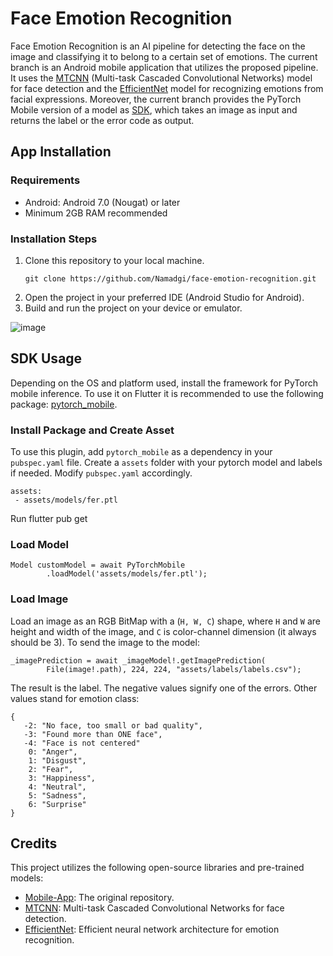 # Face Emotion Recognition

Face Emotion Recognition is an AI pipeline for detecting the face on the image and classifying it to belong to a certain set of emotions. 
The current branch is an Android mobile application that utilizes the proposed pipeline. 
It uses the [MTCNN](https://github.com/ipazc/mtcnn) (Multi-task Cascaded Convolutional Networks) model for face detection and the [EfficientNet](https://github.com/qubvel/efficientnet) model for recognizing emotions from facial expressions.
Moreover, the current branch provides the PyTorch Mobile version of a model as [SDK](https://github.com/Namadgi/face-emotion-recognition/blob/mobile/model_weights/fer.ptl), which takes an image as input and returns the label or the error code as output.

## App Installation

### Requirements

- Android: Android 7.0 (Nougat) or later
- Minimum 2GB RAM recommended

### Installation Steps

1. Clone this repository to your local machine.
   ```
   git clone https://github.com/Namadgi/face-emotion-recognition.git
   ```
2. Open the project in your preferred IDE (Android Studio for Android).
3. Build and run the project on your device or emulator.

![image](https://github.com/Namadgi/face-emotion-recognition/assets/44228198/53013beb-61e6-4372-9c6a-47eaf9d35968)

## SDK Usage

Depending on the OS and platform used, install the framework for PyTorch mobile inference.
To use it on Flutter it is recommended to use the following package: [pytorch_mobile](https://pub.dev/packages/pytorch_mobile).

### Install Package and Create Asset

To use this plugin, add `pytorch_mobile` as a dependency in your `pubspec.yaml` file.
Create a `assets` folder with your pytorch model and labels if needed. Modify `pubspec.yaml` accordingly.

```
assets:
 - assets/models/fer.ptl
```
Run flutter pub get

### Load Model
```
Model customModel = await PyTorchMobile
        .loadModel('assets/models/fer.ptl');
```
### Load Image
Load an image as an RGB BitMap with a (`H, W, C`) shape, where `H` and `W` are height and width of the image, and `C` is color-channel dimension (it always should be 3).
To send the image to the model:

```
_imagePrediction = await _imageModel!.getImagePrediction(
        File(image!.path), 224, 224, "assets/labels/labels.csv");
```

The result is the label. The negative values signify one of the errors. Other values stand for emotion class:
```
{
   -2: "No face, too small or bad quality",
   -3: "Found more than ONE face",
   -4: "Face is not centered"
    0: "Anger",
    1: "Disgust",
    2: "Fear",
    3: "Happiness",
    4: "Neutral",
    5: "Sadness",
    6: "Surprise"
}
```

## Credits

This project utilizes the following open-source libraries and pre-trained models:

- [Mobile-App](https://github.com/av-savchenko/face-emotion-recognition): The original repository.
- [MTCNN](https://github.com/ipazc/mtcnn): Multi-task Cascaded Convolutional Networks for face detection.
- [EfficientNet](https://github.com/qubvel/efficientnet): Efficient neural network architecture for emotion recognition.

